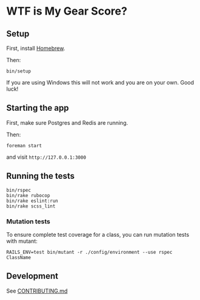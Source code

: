 # WTF is My Gear Score?

## Setup

First, install [Homebrew](http://brew.sh).

Then:

```
bin/setup
```

If you are using Windows this will not work and you are on your own. Good luck!

## Starting the app

First, make sure Postgres and Redis are running.

Then:

```
foreman start
```

and visit `http://127.0.0.1:3000`

## Running the tests

```
bin/rspec
bin/rake rubocop
bin/rake eslint:run
bin/rake scss_lint
```

### Mutation tests

To ensure complete test coverage for a class, you can run mutation tests with mutant:

```
RAILS_ENV=test bin/mutant -r ./config/environment --use rspec ClassName
```

## Development

See [CONTRIBUTING.md](https://gitlab.com/closedloops/wtfismygs-rails/blob/master/CONTRIBUTING.md)
